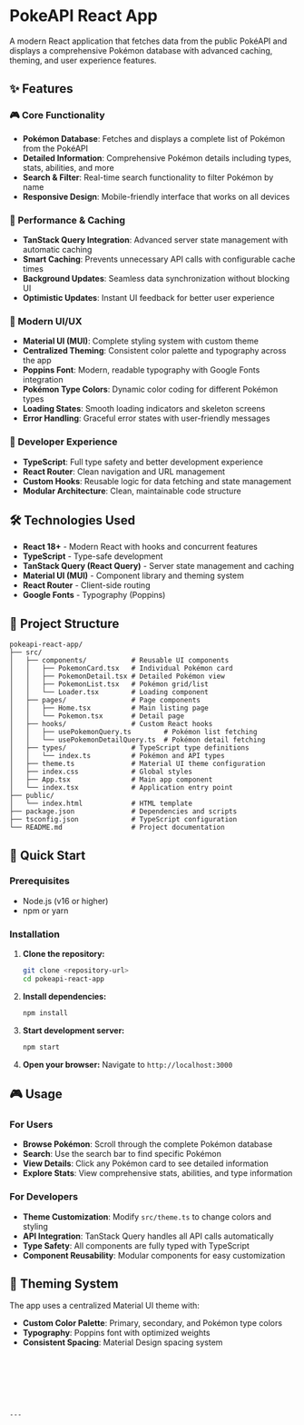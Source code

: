 # PokeAPI React App

A modern React application that fetches data from the public PokéAPI and displays a comprehensive Pokémon database with advanced caching, theming, and user experience features.

## ✨ Features

### 🎮 Core Functionality
- **Pokémon Database**: Fetches and displays a complete list of Pokémon from the PokéAPI
- **Detailed Information**: Comprehensive Pokémon details including types, stats, abilities, and more
- **Search & Filter**: Real-time search functionality to filter Pokémon by name
- **Responsive Design**: Mobile-friendly interface that works on all devices

### 🚀 Performance & Caching
- **TanStack Query Integration**: Advanced server state management with automatic caching
- **Smart Caching**: Prevents unnecessary API calls with configurable cache times
- **Background Updates**: Seamless data synchronization without blocking UI
- **Optimistic Updates**: Instant UI feedback for better user experience

### 🎨 Modern UI/UX
- **Material UI (MUI)**: Complete styling system with custom theme
- **Centralized Theming**: Consistent color palette and typography across the app
- **Poppins Font**: Modern, readable typography with Google Fonts integration
- **Pokémon Type Colors**: Dynamic color coding for different Pokémon types
- **Loading States**: Smooth loading indicators and skeleton screens
- **Error Handling**: Graceful error states with user-friendly messages

### 🎯 Developer Experience
- **TypeScript**: Full type safety and better development experience
- **React Router**: Clean navigation and URL management
- **Custom Hooks**: Reusable logic for data fetching and state management
- **Modular Architecture**: Clean, maintainable code structure

## 🛠 Technologies Used

- **React 18+** - Modern React with hooks and concurrent features
- **TypeScript** - Type-safe development
- **TanStack Query (React Query)** - Server state management and caching
- **Material UI (MUI)** - Component library and theming system
- **React Router** - Client-side routing
- **Google Fonts** - Typography (Poppins)

## 📁 Project Structure

```
pokeapi-react-app/
├── src/
│   ├── components/           # Reusable UI components
│   │   ├── PokemonCard.tsx   # Individual Pokémon card
│   │   ├── PokemonDetail.tsx # Detailed Pokémon view
│   │   ├── PokemonList.tsx   # Pokémon grid/list
│   │   └── Loader.tsx        # Loading component
│   ├── pages/                # Page components
│   │   ├── Home.tsx          # Main listing page
│   │   └── Pokemon.tsx       # Detail page
│   ├── hooks/                # Custom React hooks
│   │   ├── usePokemonQuery.ts        # Pokémon list fetching
│   │   └── usePokemonDetailQuery.ts  # Pokémon detail fetching
│   ├── types/                # TypeScript type definitions
│   │   └── index.ts          # Pokémon and API types
│   ├── theme.ts              # Material UI theme configuration
│   ├── index.css             # Global styles
│   ├── App.tsx               # Main app component
│   └── index.tsx             # Application entry point
├── public/
│   └── index.html            # HTML template
├── package.json              # Dependencies and scripts
├── tsconfig.json             # TypeScript configuration
└── README.md                 # Project documentation
```

## 🚀 Quick Start

### Prerequisites
- Node.js (v16 or higher)
- npm or yarn

### Installation

1. **Clone the repository:**
   ```bash
   git clone <repository-url>
   cd pokeapi-react-app
   ```

2. **Install dependencies:**
   ```bash
   npm install
   ```

3. **Start development server:**
   ```bash
   npm start
   ```

4. **Open your browser:**
   Navigate to `http://localhost:3000`

## 🎮 Usage

### For Users
- **Browse Pokémon**: Scroll through the complete Pokémon database
- **Search**: Use the search bar to find specific Pokémon
- **View Details**: Click any Pokémon card to see detailed information
- **Explore Stats**: View comprehensive stats, abilities, and type information

### For Developers
- **Theme Customization**: Modify `src/theme.ts` to change colors and styling
- **API Integration**: TanStack Query handles all API calls automatically
- **Type Safety**: All components are fully typed with TypeScript
- **Component Reusability**: Modular components for easy customization

## 🎨 Theming System

The app uses a centralized Material UI theme with:

- **Custom Color Palette**: Primary, secondary, and Pokémon type colors
- **Typography**: Poppins font with optimized weights
- **Consistent Spacing**: Material Design spacing system


```







---
